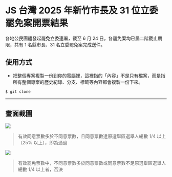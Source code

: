 # JS 台灣 2025 年新竹市長及 31 位立委罷免案開票結果

各地公民團體發起罷免立委連署，截至 6 月 24 日，各罷免案均已屆二階截止期限，共有 1 名縣市長、31 名立委罷免案完成送件。

## 使用方式
- 把整個專案複製一份到你的電腦裡，這裡指的「內容」不是只有檔案，而是指所有整個專案的歷史紀錄、分支、標籤等內容都會複製一份下來。
```sh
$ git clone
```

----

## 畫面截圖
![](https://i.imgur.com/1Y9aMF4.png)
> 有效同意票數多於不同意票數，且同意票數達原選舉區選舉人總數 1/4 以上（25% 以上），即為通過

![](https://i.imgur.com/VXaO5fE.png)
> 有效罷免票數中，不同意票數多於同意票數或同意票數不足原選舉區選舉人總數 1/4 以上者，否決
